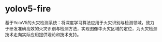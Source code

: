 # yolov5-fire
基于YoloV5的火灾检测系统：将深度学习算法应用于火灾识别与检测领域，致力于研发准确高效的火灾识别与检测方法，实现图像中火灾区域的定位，为火灾检测技术走向实际应用提供理论和技术支持。
